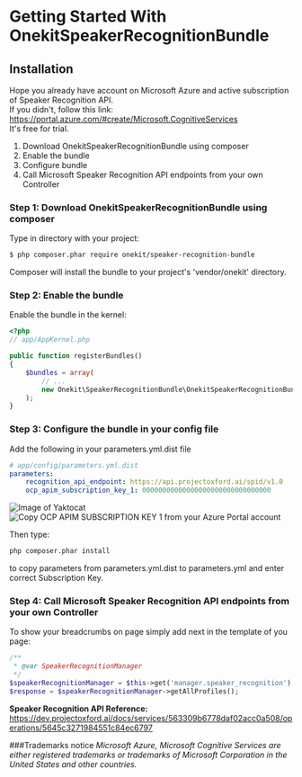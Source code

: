 Getting Started With OnekitSpeakerRecognitionBundle
==================================

## Installation

Hope you already have account on Microsoft Azure and active subscription of Speaker Recognition API.  
If you didn't, follow this link: https://portal.azure.com/#create/Microsoft.CognitiveServices  
It's free for trial.

1. Download OnekitSpeakerRecognitionBundle using composer
2. Enable the bundle
3. Configure bundle
4. Call Microsoft Speaker Recognition API endpoints from your own Controller

### Step 1: Download OnekitSpeakerRecognitionBundle using composer
Type in directory with your project:

``` bash
$ php composer.phar require onekit/speaker-recognition-bundle
```

Composer will install the bundle to your project's 'vendor/onekit' directory.

### Step 2: Enable the bundle

Enable the bundle in the kernel:

``` php
<?php
// app/AppKernel.php

public function registerBundles()
{
    $bundles = array(
        // ...
        new Onekit\SpeakerRecognitionBundle\OnekitSpeakerRecognitionBundle()
    );
}
```

### Step 3: Configure the bundle in your config file

Add the following in your parameters.yml.dist file

``` yaml
# app/config/parameters.yml.dist
parameters:
    recognition_api_endpoint: https://api.projectoxford.ai/spid/v1.0
    ocp_apim_subscription_key_1: 00000000000000000000000000000000
```

![Image of Yaktocat](https://octodex.github.com/images/yaktocat.png)
![Copy OCP APIM SUBSCRIPTION KEY 1 from your Azure Portal account](https://raw.githubusercontent.com/onekit/speaker-recognition-bundle/master/Resources/public/img/key.png)



Then type:  
``` bash
php composer.phar install
```  
to copy parameters from parameters.yml.dist to parameters.yml and enter correct Subscription Key.

### Step 4: Call Microsoft Speaker Recognition API endpoints from your own Controller

To show your breadcrumbs on page simply add next in the template of you page:

``` php
/**
 * @var SpeakerRecognitionManager
 */
$speakerRecognitionManager = $this->get('manager.speaker_recognition');
$response = $speakerRecognitionManager->getAllProfiles();
```

**Speaker Recognition API Reference:** 
https://dev.projectoxford.ai/docs/services/563309b6778daf02acc0a508/operations/5645c3271984551c84ec6797

###Trademarks notice
*Microsoft Azure, Microsoft Cognitive Services are either registered trademarks or trademarks of Microsoft Corporation in the United States and other countries.*